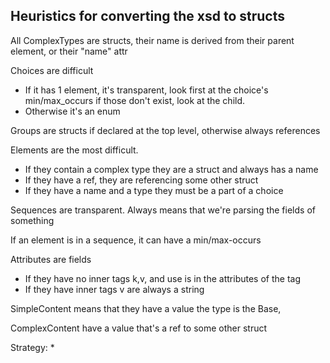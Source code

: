 ## Heuristics for converting the xsd to structs
All ComplexTypes are structs, their name is derived 
from their parent element, or their "name" attr

Choices are difficult
- If it has 1 element, it's transparent, look first at the choice's min/max_occurs 
if those don't exist, look at the child.
- Otherwise it's an enum

Groups are structs if declared at the top level, otherwise always references

Elements are the most difficult.
- If they contain a complex type they are a struct and always has a name
- If they have a ref, they are referencing some other struct 
- If they have a name and a type they must be a part of a choice

Sequences are transparent. Always means that we're parsing the fields of something

If an element is in a sequence, it can have a min/max-occurs

Attributes are fields
- If they have no inner tags k,v, and use is in the attributes of the tag
- If they have inner tags v are always a string

SimpleContent means that they have a value the type is the Base,

ComplexContent have a value that's a ref to some other struct

Strategy:
* 
